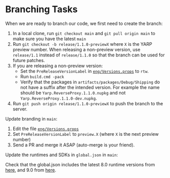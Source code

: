 # Branching Tasks

When we are ready to branch our code, we first need to create the branch:

1. In a local clone, run `git checkout main` and `git pull origin main` to make sure you have the latest `main`
1. Run `git checkout -b release/1.1.0-previewX` where `X` is the YARP preview number. When releasing a non-preview version, use `release/1.1` instead of `release/1.1.0` so that the branch can be used for future patches.
1. If you are releasing a non-preview version:
    - Set the `PreReleaseVersionLabel` in [`eng/Versions.props`] to `rtw`.
    - Run `build.cmd -pack`
    - Verify that the packages in `artifacts/packages/Debug/Shipping` do not have a suffix after the intended version. For example the name should be `Yarp.ReverseProxy.1.1.0.nupkg` and not `Yarp.ReverseProxy.1.1.0-dev.nupkg`.
1. Run `git push origin release/1.1.0-previewX` to push the branch to the server.

Update branding in `main`:

1. Edit the file [`eng/Versions.props`]
2. Set `PreReleaseVersionLabel` to `preview.X` (where `X` is the next preview number)
3. Send a PR and merge it ASAP (auto-merge is your friend).

Update the runtimes and SDKs in `global.json` in `main`:

Check that the global.json includes the latest 8.0 runtime versions from [here](https://dotnet.microsoft.com/download/dotnet/8.0), and 9.0 from [here](https://dotnet.microsoft.com/download/dotnet/9.0).

[`eng/Versions.props`]: ../../eng/Versions.props
